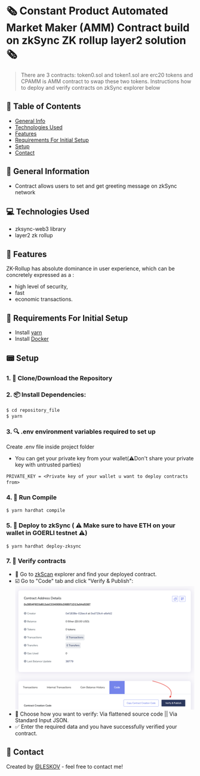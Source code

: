 # 🗞️ Constant Product Automated Market Maker (AMM) Contract build on zkSync ZK rollup layer2 solution 🗞️
> There are 3 contracts: token0.sol and token1.sol are erc20 tokens and CPAMM is AMM contract to swap these two tokens. Instructions how to deploy and verify contracts on zkSync explorer below


## 📁 Table of Contents
* [General Info](#-general-information)
* [Technologies Used](#-technologies-used)
* [Features](#-features)
* [Requirements For Initial Setup](#-requirements-for-initial-setup)
* [Setup](#-setup)
* [Contact](#-contact)



## 🚩 General Information
- Contract allows users to set and get greeting message on zkSync network

 
## 💻 Technologies Used
- zksync-web3 library
- layer2 zk rollup

## 🌟 Features
ZK-Rollup has absolute dominance in user experience, which can be concretely expressed as a :
- high level of security, 
- fast
- economic transactions.

## 👀 Requirements For Initial Setup
- Install [yarn](https://classic.yarnpkg.com/lang/en/docs/install)
- Install [Docker](https://www.docker.com/products/docker-desktop/)

## 📟 Setup
### 1. 💾 Clone/Download the Repository
### 2. 📦 Install Dependencies:
```
$ cd repository_file
$ yarn
```
### 3. 🔍  .env environment variables required to set up
Create .env file inside project folder

- You can get your private key from your wallet(⚠️Don't share your private key with untrusted parties) 
```
PRIVATE_KEY = <Private key of your wallet u want to deploy contracts from>
```


### 4. 📁 Run Compile
```
$ yarn hardhat compile
```

### 5. 🚀 Deploy to zkSync ( ⚠️ Make sure to have ETH on your wallet in GOERLI testnet ⚠️)
```
$ yarn hardhat deploy-zksync
``` 

### 7. 📜 Verify contracts
- 🔎 Go to [zkScan](https://zksync2-testnet.zkscan.io/#) explorer and find your deployed contract.
- ☑️ Go to "Сode" tab and click "Verify & Publish":
![Example screenshot](./helpers/zkScan.png)
- 🤔 Choose how you want to verify: Via flattened source code || Via Standard Input JSON.
- ✅ Enter the required data and you have successfully verified your contract.


## 💬 Contact
Created by [@LESKOV](https://www.linkedin.com/in/ivan-leskov-4b5664189/) - feel free to contact me!

